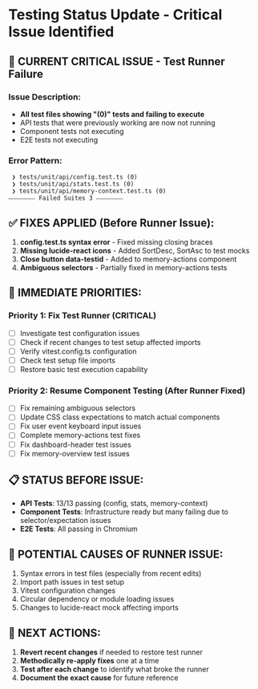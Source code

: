 # Testing Status Update - Critical Issue Identified

## 🛑 CURRENT CRITICAL ISSUE - Test Runner Failure

### Issue Description:
- **All test files showing "(0)" tests and failing to execute**
- API tests that were previously working are now not running
- Component tests not executing
- E2E tests not executing

### Error Pattern:
```
 ❯ tests/unit/api/config.test.ts (0)
 ❯ tests/unit/api/stats.test.ts (0)
 ❯ tests/unit/api/memory-context.test.ts (0)
⎯⎯⎯⎯⎯⎯⎯⎯⎯ Failed Suites 3 ⎯⎯⎯⎯⎯⎯⎯⎯⎯
```

## ✅ FIXES APPLIED (Before Runner Issue):
1. **config.test.ts syntax error** - Fixed missing closing braces
2. **Missing lucide-react icons** - Added SortDesc, SortAsc to test mocks
3. **Close button data-testid** - Added to memory-actions component  
4. **Ambiguous selectors** - Partially fixed in memory-actions tests

## 🎯 IMMEDIATE PRIORITIES:

### Priority 1: Fix Test Runner (CRITICAL)
- [ ] Investigate test configuration issues
- [ ] Check if recent changes to test setup affected imports
- [ ] Verify vitest.config.ts configuration
- [ ] Check test setup file imports
- [ ] Restore basic test execution capability

### Priority 2: Resume Component Testing (After Runner Fixed)
- [ ] Fix remaining ambiguous selectors 
- [ ] Update CSS class expectations to match actual components
- [ ] Fix user event keyboard input issues
- [ ] Complete memory-actions test fixes
- [ ] Fix dashboard-header test issues
- [ ] Fix memory-overview test issues

## 📋 STATUS BEFORE ISSUE:
- **API Tests**: 13/13 passing (config, stats, memory-context)
- **Component Tests**: Infrastructure ready but many failing due to selector/expectation issues
- **E2E Tests**: All passing in Chromium

## 🔧 POTENTIAL CAUSES OF RUNNER ISSUE:
1. Syntax errors in test files (especially from recent edits)
2. Import path issues in test setup
3. Vitest configuration changes
4. Circular dependency or module loading issues
5. Changes to lucide-react mock affecting imports

## 🚨 NEXT ACTIONS:
1. **Revert recent changes** if needed to restore test runner
2. **Methodically re-apply fixes** one at a time
3. **Test after each change** to identify what broke the runner
4. **Document the exact cause** for future reference
